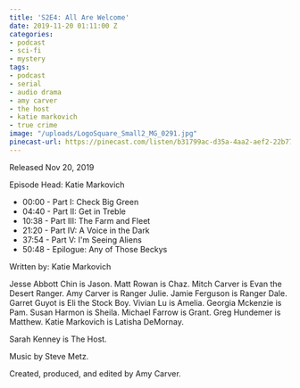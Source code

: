 ```yaml
---
title: 'S2E4: All Are Welcome'
date: 2019-11-20 01:11:00 Z
categories:
- podcast
- sci-fi
- mystery
tags:
- podcast
- serial
- audio drama
- amy carver
- the host
- katie markovich
- true crime
image: "/uploads/LogoSquare_Small2_MG_0291.jpg"
pinecast-url: https://pinecast.com/listen/b31799ac-d35a-4aa2-aef2-22b7773b827e.mp3
---
```


Released Nov 20, 2019

Episode Head: Katie Markovich

* 00:00 - Part I: Check Big Green
* 04:40 - Part II: Get in Treble
* 10:38 - Part III: The Farm and Fleet
* 21:20 - Part IV: A Voice in the Dark
* 37:54 - Part V: I'm Seeing Aliens
* 50:48 - Epilogue: Any of Those Beckys

Written by: Katie Markovich

Jesse Abbott Chin is Jason.
Matt Rowan is Chaz.
Mitch Carver is Evan the Desert Ranger.
Amy Carver is Ranger Julie.
Jamie Ferguson is Ranger Dale.
Garret Guyot is Eli the Stock Boy.
Vivian Lu is Amelia.
Georgia Mckenzie is Pam.
Susan Harmon is Sheila.
Michael Farrow is Grant.
Greg Hundemer is Matthew.
Katie Markovich is Latisha DeMornay.

Sarah Kenney is The Host.

Music by Steve Metz.

Created, produced, and edited by Amy Carver.